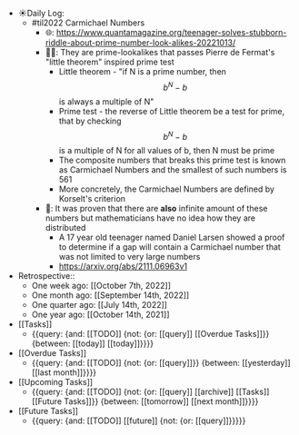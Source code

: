 - ☀️Daily Log:
    - #til2022 Carmichael Numbers
        - 🌐: https://www.quantamagazine.org/teenager-solves-stubborn-riddle-about-prime-number-look-alikes-20221013/
        - 💁‍♂️: They are prime-lookalikes that passes Pierre de Fermat's "little theorem" inspired prime test
            - Little theorem - "if N is a prime number, then $$b^N -b$$ is always a multiple of N"
            - Prime test - the reverse of Little theorem be a test for prime, that by checking $$b^N -b$$ is a multiple of N for all values of b, then N must be prime
            - The composite numbers that breaks this prime test is known as Carmichael Numbers and the smallest of such numbers is 561
            - More concretely, the Carmichael Numbers are defined by Korselt's criterion
        - 🤔: It was proven that there are __also__ infinite amount of these numbers but mathematicians have no idea how they are distributed
            - A 17 year old teenager named Daniel Larsen showed a proof to determine if a gap will contain a Carmichael number that was not limited to very large numbers
            - https://arxiv.org/abs/2111.06963v1
- Retrospective::
    - One week ago: [[October 7th, 2022]]
    - One month ago: [[September 14th, 2022]]
    - One quarter ago: [[July 14th, 2022]]
    - One year ago: [[October 14th, 2021]]
- [[Tasks]]
    - {{query: {and: [[TODO]] {not: {or: [[query]] [[Overdue Tasks]]}} {between: [[today]] [[today]]}}}}
- [[Overdue Tasks]]
    - {{query: {and: [[TODO]] {not: {or: [[query]]}} {between: [[yesterday]] [[last month]]}}}}
- [[Upcoming Tasks]]
    - {{query: {and: [[TODO]] {not: {or: [[query]] [[archive]] [[Tasks]] [[Future Tasks]]}} {between: [[tomorrow]] [[next month]]}}}}
- [[Future Tasks]]
    - {{query: {and: [[TODO]] [[future]] {not: {or: [[query]]}}}}}
